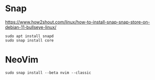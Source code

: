 Snap
====

https://www.how2shout.com/linux/how-to-install-snap-snap-store-on-debian-11-bullseye-linux/

```
sudo apt install snapd
sudo snap install core
```


NeoVim
======

```
sudo snap install --beta nvim --classic
```
